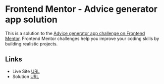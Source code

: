 # Frontend Mentor - Advice generator app solution

This is a solution to the [Advice generator app challenge on Frontend Mentor](https://www.frontendmentor.io/challenges/advice-generator-app-QdUG-13db). Frontend Mentor challenges help you improve your coding skills by building realistic projects.

## Links

- Live Site [URL](https://mhmd-tarek-mhmd.github.io/Advice-generator-app)
- Solution [URL](https://www.frontendmentor.io/solutions/advice-generator-app-)

